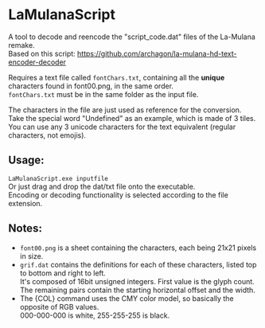 # LaMulanaScript
A tool to decode and reencode the "script_code.dat" files of the La-Mulana remake.  
Based on this script: https://github.com/archagon/la-mulana-hd-text-encoder-decoder

Requires a text file called `fontChars.txt`, containing all the __unique__ characters found in font00.png, in the same order.  
`fontChars.txt` must be in the same folder as the input file.

The characters in the file are just used as reference for the conversion.  
Take the special word "Undefined" as an example, which is made of 3 tiles.  
You can use any 3 unicode characters for the text equivalent (regular characters, not emojis).

## Usage:
`LaMulanaScript.exe inputfile`  
Or just drag and drop the dat/txt file onto the executable.  
Encoding or decoding functionality is selected according to the file extension.  

## Notes:
* `font00.png` is a sheet containing the characters, each being 21x21 pixels in size.
* `grif.dat` contains the definitions for each of these characters, listed top to bottom and right to left.  
It's composed of 16bit unsigned integers.
First value is the glyph count.  
The remaining pairs contain the starting horizontal offset and the width.
* The {COL} command uses the CMY color model, so basically the opposite of RGB values.  
000-000-000 is white, 255-255-255 is black.
